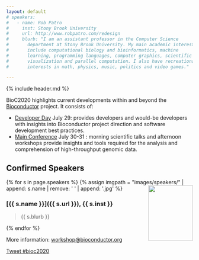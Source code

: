 ```yaml
---
layout: default
# speakers:
#   - name: Rob Patro
#     inst: Stony Brook University
#     url: http://www.robpatro.com/redesign
#     blurb: "I am an assistant professor in the Computer Science
#       department at Stony Brook University. My main academic interests
#       include computational biology and bioinformatics, machine
#       learning, programming languages, computer graphics, scientific
#       visualization and parallel computation. I also have recreational
#       interests in math, physics, music, politics and video games."

---
```


{% include header.md %}

[tweet]: https://twitter.com/hashtag/bioc2020?f=tweets
[venue]: ./travel-accommodations
[Bioconductor Team]: https://bioc-community.herokuapp.com/

BioC2020 highlights current developments within and beyond
the [Bioconductor](https://www.bioconductor.org) project. It consists of:
* [Developer Day](./schedule-developer-day) July 29:
  provides developers and would-be developers with insights into
  Bioconductor project direction and software development best
  practices.
* [Main Conference](./schedule-day-two) July 30-31 :
  morning scientific talks and afternoon workshops provide insights
  and tools required for the analysis and comprehension of
  high-throughput genomic data.


## Confirmed Speakers

{% for s in page.speakers %}
{% assign imgpath = "images/speakers/" | append: s.name | remove: ' ' | append: '.jpg' %}
<img src="{{ imgpath }}" style="float:right; width:120px; height:150px; object-fit: cover">
### [{{ s.name }}]({{ s.url }}), {{ s.inst }}

> {{ s.blurb }}

{% endfor %}

More information: [workshop@bioconductor.org][contact]

<a href="https://twitter.com/intent/tweet?button_hashtag=bioc2020&ref_src=twsrc%5Etfw"
    class="twitter-hashtag-button"
    data-show-count="false">Tweet #bioc2020</a>

<script async src="https://platform.twitter.com/widgets.js" charset="utf-8"></script>

[contact]: mailto:workshop@bioconductor.org?subject=BioC2020%20question
[survey]: https://forms.gle/eRWv3tdXLvxYT2CYA
